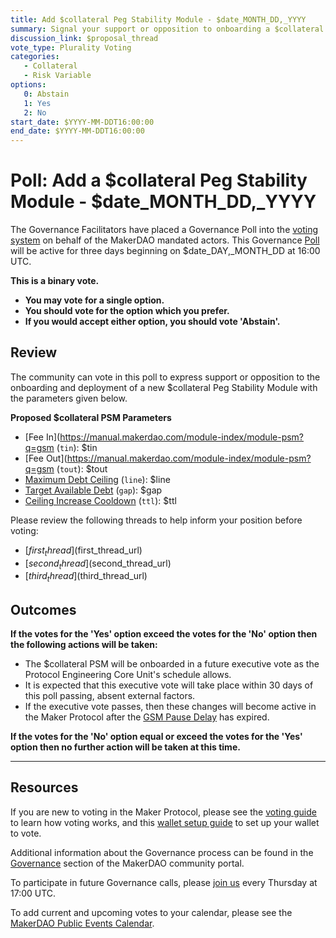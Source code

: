 ```yaml
---
title: Add $collateral Peg Stability Module - $date_MONTH_DD,_YYYY
summary: Signal your support or opposition to onboarding a $collateral Peg Stability Module.
discussion_link: $proposal_thread
vote_type: Plurality Voting
categories:
   - Collateral
   - Risk Variable
options:
   0: Abstain
   1: Yes
   2: No
start_date: $YYYY-MM-DDT16:00:00
end_date: $YYYY-MM-DDT16:00:00
---
```

# Poll: Add a $collateral Peg Stability Module - $date_MONTH_DD,_YYYY

The Governance Facilitators have placed a Governance Poll into the [voting system](https://vote.makerdao.com/polling) on behalf of the MakerDAO mandated actors. This Governance [Poll](https://community-development.makerdao.com/en/learn/governance/on-chain-gov) will be active for three days beginning on $date_DAY,_MONTH_DD at 16:00 UTC.

**This is a binary vote.**
- **You may vote for a single option.**
- **You should vote for the option which you prefer.**
- **If you would accept either option, you should vote 'Abstain'.**

## Review

The community can vote in this poll to express support or opposition to the onboarding and deployment of a new $collateral Peg Stability Module with the parameters given below.

**Proposed $collateral PSM Parameters**

* [Fee In](https://manual.makerdao.com/module-index/module-psm?q=gsm (`tin`): $tin
* [Fee Out](https://manual.makerdao.com/module-index/module-psm?q=gsm (`tout`): $tout
* [Maximum Debt Ceiling](https://manual.makerdao.com/module-index/module-dciam?q=gsm) (`line`): $line
* [Target Available Debt](https://manual.makerdao.com/module-index/module-dciam?q=gsm) (`gap`): $gap
* [Ceiling Increase Cooldown](https://manual.makerdao.com/module-index/module-dciam?q=gsm) (`ttl`): $ttl

Please review the following threads to help inform your position before voting:
- [$first_thread]($first_thread_url)
- [$second_thread]($second_thread_url)
- [$third_thread]($third_thread_url)

## Outcomes

**If the votes for the 'Yes' option exceed the votes for the 'No' option then the following actions will be taken:**
* The $collateral PSM will be onboarded in a future executive vote as the Protocol Engineering Core Unit's schedule allows.
* It is expected that this executive vote will take place within 30 days of this poll passing, absent external factors.
* If the executive vote passes, then these changes will become active in the Maker Protocol after the [GSM Pause Delay](https://community-development.makerdao.com/en/learn/governance/param-gsm-pause-delay) has expired.

**If the votes for the 'No' option equal or exceed the votes for the 'Yes' option then no further action will be taken at this time.**

---

## Resources

If you are new to voting in the Maker Protocol, please see the [voting guide](https://community-development.makerdao.com/en/learn/governance/how-voting-works/) to learn how voting works, and this [wallet setup guide](https://community-development.makerdao.com/en/learn/governance/voting-setup/) to set up your wallet to vote.

Additional information about the Governance process can be found in the [Governance](https://community-development.makerdao.com/en/learn/governance) section of the MakerDAO community portal.

To participate in future Governance calls, please [join us](https://github.com/makerdao/community/tree/master/governance/governance-and-risk-meetings) every Thursday at 17:00 UTC.

To add current and upcoming votes to your calendar, please see the [MakerDAO Public Events Calendar](https://calendar.google.com/calendar/embed?src=makerdao.com_3efhm2ghipksegl009ktniomdk%40group.calendar.google.com&ctz=UTC&mode=week&showCalendars=0&showPrint=0).
